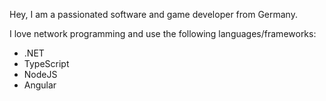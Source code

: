 Hey, I am a passionated software and game developer from Germany.

I love network programming and use the following languages/frameworks:
- .NET
- TypeScript
- NodeJS
- Angular
